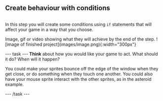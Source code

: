 ## Create behaviour with conditions

<div style="display: flex; flex-wrap: wrap">
<div style="flex-basis: 200px; flex-grow: 1; margin-right: 15px;">

In this step you will create some conditions using `if` statements that will affect your game in a way that you choose.
</div>
<div>
Image, gif or video showing what they will achieve by the end of the step. ![image of finished project](images/image.png){:width="300px"}
</div>
</div>

--- task ---
**Think** about how you would like your game to act. What should it do? When will it happen?

You could make your sprites bounce off the edge of the window when they get close, or do something when they touch one another. You could also have your mouse sprite interact with the other sprites, as in the asteroid example.

--- /task ---